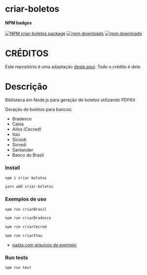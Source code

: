 # criar-boletos

#### NPM badges
<!-- [START badges] -->
[![NPM criar-boletos package](https://img.shields.io/npm/v/criar-boletos.svg)](https://npmjs.org/package/criar-boletos)
[![npm downloads](https://img.shields.io/npm/dm/criar-boletos.svg?maxAge=604800)](https://npm-stat.com/charts.html?package=criar-boletos&from=2017-01-1)
[![npm downloads](https://img.shields.io/npm/dt/criar-boletos.svg?maxAge=604800)](https://npm-stat.com/charts.html?package=criar-boletos&from=2017-01-1)
<!-- [END badges] -->

# CRÉDITOS

Este repositório é uma adaptação [deste aqui](https://github.com/Romulosanttos/criar-boletos). Todo o crédito é dele. 

# Descrição

Biblioteca em Node.js para geração de boletos utilizando PDFKit 

Geração de boletos para bancos:
- Bradesco
- Caixa
- Ailos (Cecred)
- Itaú
- Sicoob
- Sicredi
- Santander
- Banco do Brasil

### Install

```javascript
npm i criar-boletos
```
```javascript
yarn add criar-boletos
```
### Exemplos de uso

```javascript
npm run criarBrasil
```
```javascript
npm run criarBradesco
```
```javascript
npm run criarCecred
```
```javascript
npm run criarItau
```
* [pasta com arquivos de exemplo](/examples)

### Run tests

```javascript
npm run test
```


